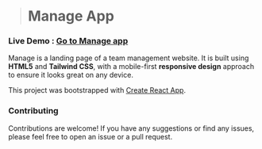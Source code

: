 > # Manage App
### Live Demo : [Go to Manage app](https://managetailcss.netlify.app)

Manage is a landing page of a team management website. It is built using **HTML5** and **Tailwind CSS**, with a mobile-first **responsive design** approach to ensure it looks great on any device.

This project was bootstrapped with [Create React App](https://github.com/facebook/create-react-app).

### Contributing
Contributions are welcome! If you have any suggestions or find any issues, please feel free to open an issue or a pull request.

